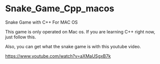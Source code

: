 # Snake_Game_Cpp_macos
Snake Game with C++ For MAC OS

This game is only operated on Mac os.
If you are learning C++ right now, just follow this.

Also, you can get what the snake game is with this youtube video.

https://www.youtube.com/watch?v=aXMaUSgxB7k
